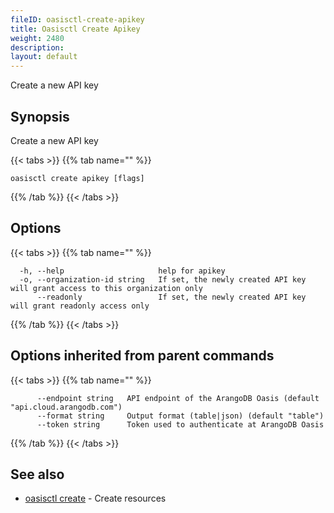 ```yaml
---
fileID: oasisctl-create-apikey
title: Oasisctl Create Apikey
weight: 2480
description: 
layout: default
---
```

Create a new API key

## Synopsis

Create a new API key

{{< tabs >}}
{{% tab name="" %}}
```
oasisctl create apikey [flags]
```
{{% /tab %}}
{{< /tabs >}}

## Options

{{< tabs >}}
{{% tab name="" %}}
```
  -h, --help                     help for apikey
  -o, --organization-id string   If set, the newly created API key will grant access to this organization only
      --readonly                 If set, the newly created API key will grant readonly access only
```
{{% /tab %}}
{{< /tabs >}}

## Options inherited from parent commands

{{< tabs >}}
{{% tab name="" %}}
```
      --endpoint string   API endpoint of the ArangoDB Oasis (default "api.cloud.arangodb.com")
      --format string     Output format (table|json) (default "table")
      --token string      Token used to authenticate at ArangoDB Oasis
```
{{% /tab %}}
{{< /tabs >}}

## See also

* [oasisctl create]()	 - Create resources

